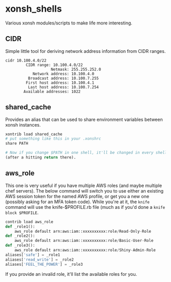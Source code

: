 # xonsh_shells
Various xonsh modules/scripts to make life more interesting.

## CIDR

Simple little tool for deriving network address information from CIDR
ranges.

```xonsh
cidr 10.100.4.0/22
         CIDR range: 10.100.4.0/22
                    Netmask: 255.255.252.0
            Network address: 10.100.4.0
          Broadcast address: 10.100.7.255
         First host address: 10.100.4.1
          Last host address: 10.100.7.254
        Available addresses: 1022
```

## shared_cache

Provides an alias that can be used to share environment variables between
xonsh instances.

```python
xontrib load shared_cache
# put something like this in your .xonshrc
share PATH

# Now if you change $PATH in one shell, it'll be changed in every shell
(after a hitting return there).
```

## aws_role

This one is very useful if you have multiple AWS roles (and maybe multiple
chef servers).  The below command will switch you to use either an existing
AWS session token for the named AWS profile, or get you a new one (possibly
asking for an MFA token code).  While you're at it, the `knife` command
will use the knife-$PROFILE.rb file (much as if you'd done a `knife block
$PROFILE`.

```python
contrib load aws_role
def _role1():
    aws_role default arn:aws:iam::xxxxxxxxxx:role/Read-Only-Role
def _role2():
    aws_role default arn:aws:iam::xxxxxxxxxx:role/Basic-User-Role
def _role3():
    aws_role default arn:aws:iam::xxxxxxxxxx:role/Shiny-Admin-Role
aliases['safe'] = _role1
aliases['read_write'] = _role2
aliases['FEEL_THE_POWER'] = _role3
```
If you provide an invalid role, it'll list the available roles for you.
